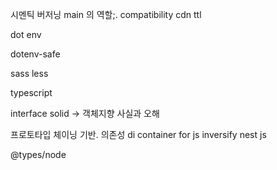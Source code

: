 시멘틱 버저닝
main 의 역할;.
compatibility
cdn ttl

dot env

dotenv-safe

sass less

typescript

interface
solid -> 객체지향 사실과 오해

프로토타입 체이닝 기반.
의존성 di container for js inversify
nest js

@types/node
